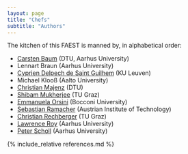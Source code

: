 ```yaml
---
layout: page
title: "Chefs"
subtitle: "Authors"
---
```


The kitchen of this FAEST is manned by, in alphabetical order:

- [Carsten Baum](https://carstenbaum.com/) (DTU, Aarhus University)
- Lennart Braun (Aarhus University)
- [Cyprien Delpech de Saint Guilhem](https://www.esat.kuleuven.be/cosic/people/cyprien-delpech-de-saint-guilhem/) (KU Leuven)
- Michael Klooß (Aalto University)
- [Christian Majenz](https://www.christianmajenz.info/) (DTU)
- [Shibam Mukherjee](https://www.iaik.tugraz.at/person/shibam-mukherjee/) (TU Graz)
- [Emmanuela Orsini](https://cseao.github.io/) (Bocconi University)
- [Sebastian Ramacher](https://ramacher.at/) (Austrian Institute of Technology)
- [Christian Rechberger](https://www.iaik.tugraz.at/person/christian-rechberger/) (TU Graz)
- [Lawrence Roy](https://ldr709.gitlab.io/) (Aarhus University)
- [Peter Scholl](https://pascholl.github.io/) (Aarhus University)

{% include_relative references.md %}
